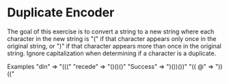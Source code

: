 # Duplicate Encoder
The goal of this exercise is to convert a string to a new string where each character in the new string is "(" if that character appears only once in the original string, or ")" if that character appears more than once in the original string. Ignore capitalization when determining if a character is a duplicate.

Examples
"din"      =>  "((("
"recede"   =>  "()()()"
"Success"  =>  ")())())"
"(( @"     =>  "))((" 
